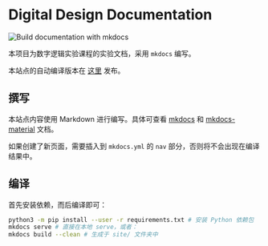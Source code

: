 # Digital Design Documentation

![Build documentation with mkdocs](https://github.com/thu-cs-lab/Digital-Design-Docs/workflows/Build%20documentation%20with%20mkdocs/badge.svg)

本项目为数字逻辑实验课程的实验文档，采用 `mkdocs` 编写。

本站点的自动编译版本在 [这里](https://lab.cs.tsinghua.edu.cn/digital-design/doc/) 发布。

## 撰写

本站点内容使用 Markdown 进行编写。具体可查看 [mkdocs](https://www.mkdocs.org/) 和 [mkdocs-material](https://squidfunk.github.io/mkdocs-material/extensions/pymdown/) 文档。

如果创建了新页面，需要插入到 `mkdocs.yml` 的 `nav` 部分，否则将不会出现在编译结果中。

## 编译

首先安装依赖，而后编译即可：

```bash
python3 -m pip install --user -r requirements.txt # 安装 Python 依赖包
mkdocs serve # 直接在本地 serve，或者：
mkdocs build --clean # 生成于 site/ 文件夹中
```
